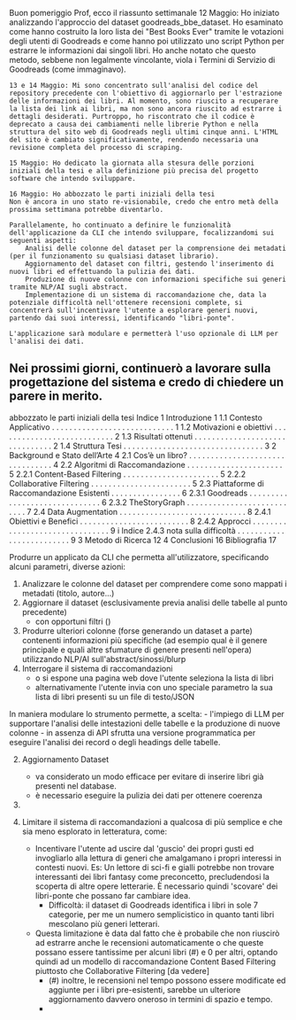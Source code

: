 Buon pomeriggio Prof, ecco il riassunto settimanale
    12 Maggio: Ho iniziato analizzando l'approccio del dataset goodreads_bbe_dataset. Ho esaminato come hanno costruito la loro lista dei "Best Books Ever" tramite le votazioni degli utenti di Goodreads e come hanno poi utilizzato uno script Python per estrarre le informazioni dai singoli libri. Ho anche notato che questo metodo, sebbene non legalmente vincolante, viola i Termini di Servizio di Goodreads (come immaginavo).

    13 e 14 Maggio: Mi sono concentrato sull'analisi del codice del repository precedente con l'obiettivo di aggiornarlo per l'estrazione delle informazioni dei libri. Al momento, sono riuscito a recuperare la lista dei link ai libri, ma non sono ancora riuscito ad estrarre i dettagli desiderati. Purtroppo, ho riscontrato che il codice è deprecato a causa dei cambiamenti nelle librerie Python e nella struttura del sito web di Goodreads negli ultimi cinque anni. L'HTML del sito è cambiato significativamente, rendendo necessaria una revisione completa del processo di scraping.

    15 Maggio: Ho dedicato la giornata alla stesura delle porzioni iniziali della tesi e alla definizione più precisa del progetto software che intendo sviluppare.

    16 Maggio: Ho abbozzato le parti iniziali della tesi
    Non è ancora in uno stato re-visionabile, credo che entro metà della prossima settimana potrebbe diventarlo.
    
    Parallelamente, ho continuato a definire le funzionalità dell'applicazione da CLI che intendo sviluppare, focalizzandomi sui seguenti aspetti:
        Analisi delle colonne del dataset per la comprensione dei metadati (per il funzionamento su qualsiasi dataset librario).
        Aggiornamento del dataset con filtri, gestendo l'inserimento di nuovi libri ed effettuando la pulizia dei dati.
        Produzione di nuove colonne con informazioni specifiche sui generi tramite NLP/AI sugli abstract.
        Implementazione di un sistema di raccomandazione che, data la potenziale difficoltà nell'ottenere recensioni complete, si concentrerà sull'incentivare l'utente a esplorare generi nuovi, partendo dai suoi interessi, identificando "libri-ponte".

    L'applicazione sarà modulare e permetterà l'uso opzionale di LLM per l'analisi dei dati.

Nei prossimi giorni, continuerò a lavorare sulla progettazione del sistema e credo di chiedere un parere in merito.
---

abbozzato le parti iniziali della tesi
Indice
1 Introduzione 1
1.1 Contesto Applicativo . . . . . . . . . . . . . . . . . . . . . . . . . . . . 1
1.2 Motivazioni e obiettivi . . . . . . . . . . . . . . . . . . . . . . . . . . . 2
1.3 Risultati ottenuti . . . . . . . . . . . . . . . . . . . . . . . . . . . . . . . 2
1.4 Struttura Tesi . . . . . . . . . . . . . . . . . . . . . . . . . . . . . . . . 3
2 Background e Stato dell’Arte 4
2.1 Cos’è un libro? . . . . . . . . . . . . . . . . . . . . . . . . . . . . . . . . 4
2.2 Algoritmi di Raccomandazione . . . . . . . . . . . . . . . . . . . . . . 5
2.2.1 Content-Based Filtering . . . . . . . . . . . . . . . . . . . . . . 5
2.2.2 Collaborative Filtering . . . . . . . . . . . . . . . . . . . . . . . 5
2.3 Piattaforme di Raccomandazione Esistenti . . . . . . . . . . . . . . . . 6
2.3.1 Goodreads . . . . . . . . . . . . . . . . . . . . . . . . . . . . . . 6
2.3.2 TheStoryGraph . . . . . . . . . . . . . . . . . . . . . . . . . . . 7
2.4 Data Augmentation . . . . . . . . . . . . . . . . . . . . . . . . . . . . . 8
2.4.1 Obiettivi e Benefici . . . . . . . . . . . . . . . . . . . . . . . . . 8
2.4.2 Approcci . . . . . . . . . . . . . . . . . . . . . . . . . . . . . . . 9
i
Indice
2.4.3 nota sulla difficoltà . . . . . . . . . . . . . . . . . . . . . . . . . 9
3 Metodo di Ricerca 12
4 Conclusioni 16
Bibliografia 17

Produrre un applicato da CLI che permetta all'utilizzatore, specificando alcuni parametri, diverse azioni:
1) Analizzare le colonne del dataset per comprendere come sono mappati i metadati (titolo, autore...)
2) Aggiornare il dataset (esclusivamente previa analisi delle tabelle al punto precedente)
	- con opportuni filtri ()
3) Produrre ulteriori colonne (forse generando un dataset a parte) contenenti informazioni più specifiche (ad esempio qual è il genere principale e quali altre sfumature di genere presenti nell'opera) utilizzando NLP/AI sull'abstract/sinossi/blurp
4) Interrogare il sistema di raccomandazioni
	- o si espone una pagina web dove l'utente seleziona la lista di libri
	- alternativamente l'utente invia con uno speciale parametro la sua lista di libri presenti su un file di testo/JSON

In maniera modulare lo strumento permette, a scelta:
	- l'impiego di LLM per supportare l'analisi delle intestazioni delle tabelle e la produzione di nuove colonne
	- in assenza di API sfrutta una versione programmatica per eseguire l'analisi dei record o degli headings delle tabelle.

2) Aggiornamento Dataset
	- va considerato un modo efficace per evitare di inserire libri già presenti nel database.
	- è necessario eseguire la pulizia dei dati per ottenere coerenza 

3) 
4) Limitare il sistema di raccomandazioni a qualcosa di più semplice e che sia meno esplorato in letteratura, come:
	- Incentivare l'utente ad uscire dal 'guscio' dei propri gusti ed invogliarlo alla lettura di generi che amalgamano i propri interessi in contesti nuovi. Es: Un lettore di sci-fi e gialli potrebbe non trovare interessanti dei libri fantasy come preconcetto, precludendosi la scoperta di altre opere letterarie. È necessario quindi 'scovare' dei libri-ponte che possano far cambiare idea.
		- Difficoltà: il dataset di Goodreads identifica i libri in sole 7 categorie, per me un numero semplicistico in quanto tanti libri mescolano più generi letterari.
	- Questa limitazione è data dal fatto che è probabile che non riuscirò ad estrarre anche le recensioni automaticamente o che queste possano essere tantissime per alcuni libri (#) e 0 per altri, optando quindi ad un modello di raccomandazione Content Based Filtering piuttosto che Collaborative Filtering [da vedere]
		- (#)  inoltre, le recensioni nel tempo possono essere modificate ed aggiunte per i libri pre-esistenti, sarebbe un ulteriore aggiornamento davvero oneroso in termini di spazio e tempo.
		- 